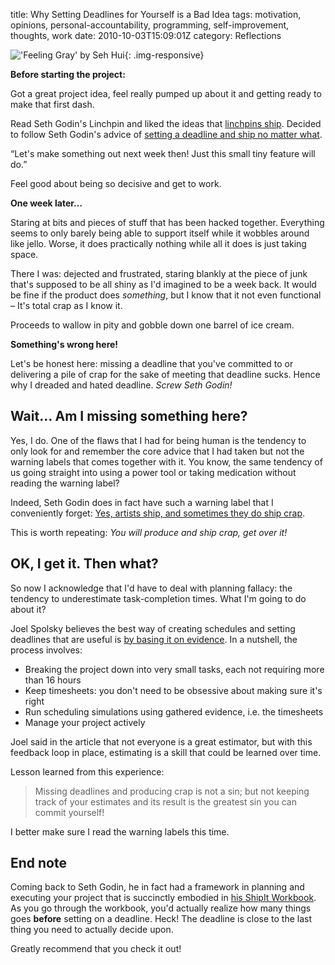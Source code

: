 title: Why Setting Deadlines for Yourself is a Bad Idea
tags: motivation, opinions, personal-accountability, programming, self-improvement, thoughts, work
date: 2010-10-03T15:09:01Z
category: Reflections

!['Feeling Gray' by Seh Hui]({filename}/images/2010/10/FeelingGray.jpg){: .img-responsive}

**Before starting the project:**

Got a great project idea, feel really pumped up about it and getting ready to make that first dash.

Read Seth Godin's Linchpin and liked the ideas that [linchpins ship][prepmyth]. Decided to follow Seth Godin's advice of [setting a deadline and ship no matter what][deadline].

“Let's make something out next week then! Just this small tiny feature will do.”

Feel good about being so decisive and get to work.

**One week later…**

Staring at bits and pieces of stuff that has been hacked together. Everything seems to only barely being able to support itself while it wobbles around like jello. Worse, it does practically nothing while all it does is just taking space.

There I was: dejected and frustrated, staring blankly at the piece of junk that's supposed to be all shiny as I'd imagined to be a week back. It would be fine if the product does *something*, but I know that it not even functional – It's total crap as I know it.

Proceeds to wallow in pity and gobble down one barrel of ice cream.

**Something's wrong here!**

Let's be honest here: missing a deadline that you've committed to or delivering a pile of crap for the sake of meeting that deadline sucks. Hence why I dreaded and hated deadline. *Screw Seth Godin!*

## Wait… Am I missing something here?

Yes, I do. One of the flaws that I had for being human is the tendency to only look for and remember the core advice that I had taken but not the warning labels that comes together with it. You know, the same tendency of us going straight into using a power tool or taking medication without reading the warning label?

Indeed, Seth Godin does in fact have such a warning label that I conveniently forget: [Yes, artists ship, and sometimes they do ship crap][unrealized].

This is worth repeating: *You will produce and ship crap, get over it!*

## OK, I get it. Then what?

So now I acknowledge that I'd have to deal with planning fallacy: the tendency to underestimate task-completion times. What I'm going to do about it?

Joel Spolsky believes the best way of creating schedules and setting deadlines that are useful is [by basing it on evidence][evidence]. In a nutshell, the process involves:

- Breaking the project down into very small tasks, each not requiring more than 16 hours
- Keep timesheets: you don't need to be obsessive about making sure it's right
- Run scheduling simulations using gathered evidence, i.e. the timesheets
- Manage your project actively

Joel said in the article that not everyone is a great estimator, but with this feedback loop in place, estimating is a skill that could be learned over time.

Lesson learned from this experience:

> Missing deadlines and producing crap is not a sin; but not keeping track of your estimates and its result is the greatest sin you can commit yourself!

I better make sure I read the warning labels this time.

## End note

Coming back to Seth Godin, he in fact had a framework in planning and executing your project that is succinctly embodied in [his ShipIt Workbook][workbook]. As you go through the workbook, you'd actually realize how many things goes **before** setting on a deadline. Heck! The deadline is close to the last thing you need to actually decide upon.

Greatly recommend that you check it out!

[prepmyth]: http://sethgodin.typepad.com/seths_blog/2010/09/the-myth-of-preparation.html
[deadline]: http://sethgodin.typepad.com/seths_blog/2010/06/six-things-about-deadlines.html
[unrealized]: http://sethgodin.typepad.com/seths_blog/2010/01/unrealized-projects.html
[evidence]: http://www.joelonsoftware.com/items/2007/10/26.html
[workbook]: http://www.squidoo.com/the-shipit-workbook
